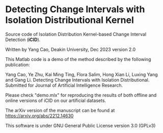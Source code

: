 # Detecting Change Intervals with Isolation Distributional Kernel

Source code of Isolation Distribution Kernel-based Change Interval Detection (**iCID**).

Written by Yang Cao, Deakin University, Dec 2023 version 2.0

This Matlab code is a demo of the method described by the following publication: 

Yang Cao, Ye Zhu, Kai Ming Ting, Flora Salim, Hong Xian Li, Luxing Yang and Gang Li. Detecting Change Intervals with Isolation Distributional. Submitted for Journal of Artificial Intelligence Research.

Please check "demo.mlx" for reproducing the results of both offline and online versions of iCID on our artificial datasets. 

The arXiv version of the manuscript can be found at https://arxiv.org/abs/2212.14630

This software is under GNU General Public License version 3.0 (GPLv3)

